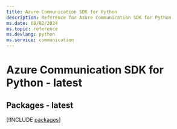 ```yaml
---
title: Azure Communication SDK for Python
description: Reference for Azure Communication SDK for Python
ms.date: 08/02/2024
ms.topic: reference
ms.devlang: python
ms.service: communication
---
```

# Azure Communication SDK for Python - latest
## Packages - latest
[!INCLUDE [packages](communication-index.md)]